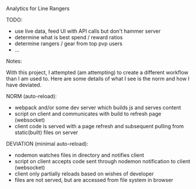 Analytics for Line Rangers


TODO:

- use live data, feed UI with API calls but don't hammer server
- determine what is best spend / reward ratios
- determine rangers / gear from top pvp users
- ...


Notes:

With this project, I attempted (am attempting) to create a different workflow than I am used to.  Here are some details of what I see is the norm and how I have deviated.

NORM (auto-reload):
- webpack and/or some dev server which builds js and serves content
- script on client and communicates with build to refresh page (websocket)
- client code is served with a page refresh and subsequent pulling from static(built) files on server

DEVIATION (minimal auto-reload):
- nodemon watches files in directory and notifies client
- script on client accepts code sent through nodemon notification to client (websocket)
- client only partially reloads based on wishes of developer
- files are not served, but are accessed from file system in browser
